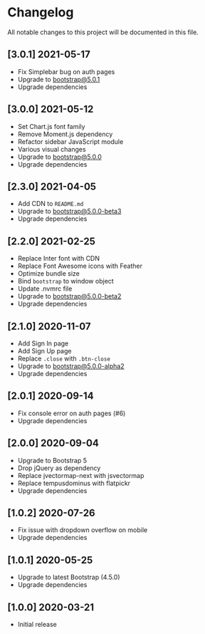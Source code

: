 # Changelog

All notable changes to this project will be documented in this file.

## [3.0.1] 2021-05-17

- Fix Simplebar bug on auth pages
- Upgrade to bootstrap@5.0.1
- Upgrade dependencies

## [3.0.0] 2021-05-12

- Set Chart.js font family
- Remove Moment.js dependency
- Refactor sidebar JavaScript module
- Various visual changes
- Upgrade to bootstrap@5.0.0
- Upgrade dependencies

## [2.3.0] 2021-04-05

- Add CDN to `README.md`
- Upgrade to bootstrap@5.0.0-beta3
- Upgrade dependencies

## [2.2.0] 2021-02-25

- Replace Inter font with CDN
- Replace Font Awesome icons with Feather
- Optimize bundle size
- Bind `bootstrap` to window object
- Update .nvmrc file
- Upgrade to bootstrap@5.0.0-beta2
- Upgrade dependencies

## [2.1.0] 2020-11-07

- Add Sign In page
- Add Sign Up page
- Replace `.close` with `.btn-close`
- Upgrade to bootstrap@5.0.0-alpha2
- Upgrade dependencies

## [2.0.1] 2020-09-14

- Fix console error on auth pages (#6)
- Upgrade dependencies

## [2.0.0] 2020-09-04

- Upgrade to Bootstrap 5
- Drop jQuery as dependency
- Replace jvectormap-next with jsvectormap
- Replace tempusdominus with flatpickr
- Upgrade dependencies

## [1.0.2] 2020-07-26

- Fix issue with dropdown overflow on mobile
- Upgrade dependencies

## [1.0.1] 2020-05-25

- Upgrade to latest Bootstrap (4.5.0)
- Upgrade dependencies

## [1.0.0] 2020-03-21

- Initial release
